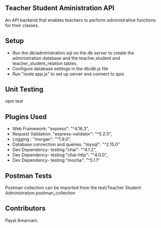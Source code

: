
## Teacher Student Aministration API

An API backend that enables teachers to perform administrative functions for their classes. 

## Setup

- Run the db/administration.sql on the db server to create the administration database and the teacher,student and teacher_student_relation  tables.
- Configure database settings in the db/db.js file
- Run "node app.js" to set up server and connect to apis

## Unit Testing
npm test


## Plugins Used

- Web Framework: "express": "^4.16.3",
- Request Validation: "express-validator": "^5.2.0", 
- Logging : "morgan": "^1.9.0", 
- Database connection and queries: "mysql": "^2.15.0"
- Dev Dependency- testing:"chai": "^4.1.2",
- Dev Dependency- testing:"chai-http": "^4.0.0",
- Dev Dependency- testing:"mocha": "^5.1.1"


## Postman Tests

Postman collection can be imported from the test/Teacher Student Administration.postman_collection

## Contributors

Payal Amarnani.

